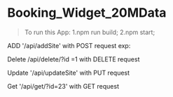 # Booking_Widget_20MData

>To run this App:
    1.npm run build;
    2.npm start;

ADD
'/api/addSite' with POST request
exp:

Delete
/api/delete/?id =1 with DELETE request

Update
'/api/updateSite' with PUT request

Get
'/api/get/?id=23' with GET request
